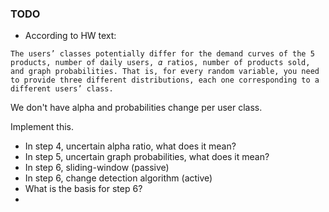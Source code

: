 ### TODO

* According to HW text:
```text
The users’ classes potentially differ for the demand curves of the 5 products, number of daily users, 𝛼 ratios, number of products sold, and graph probabilities. That is, for every random variable, you need to provide three different distributions, each one corresponding to a different users’ class.
```
We don't have alpha and probabilities change per user class.

Implement this.

* In step 4, uncertain alpha ratio, what does it mean?
* In step 5, uncertain graph probabilities, what does it mean?
* In step 6, sliding-window (passive)
* In step 6, change detection algorithm (active)
* What is the basis for step 6? 
* 